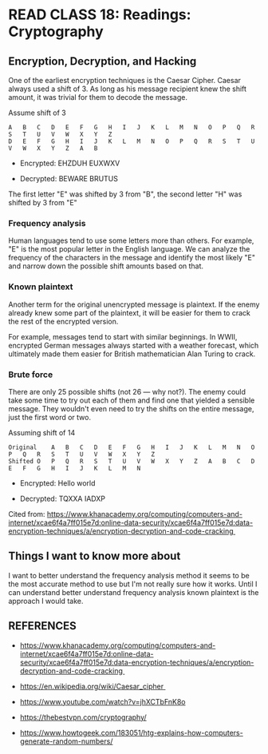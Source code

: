 # READ CLASS 18: Readings: Cryptography

## Encryption, Decryption, and Hacking

One of the earliest encryption techniques is the Caesar Cipher. Caesar always used a shift of 3. As long as his message recipient knew the shift amount, it was trivial for them to decode the message. 

Assume shift of 3

    A	B	C	D	E	F	G	H	I	J	K	L	M	N	O	P	Q	R	S	T	U	V	W	X	Y	Z
    D	E	F	G	H	I	J	K	L	M	N	O	P	Q	R	S	T	U	V	W	X	Y	Z	A	B
    
- Encrypted: EHZDUH EUXWXV
    
- Decrypted: BEWARE BRUTUS

The first letter "E" was shifted by 3 from "B", the second letter "H" was shifted by 3 from "E"

### Frequency analysis
Human languages tend to use some letters more than others. For example, "E" is the most popular letter in the English language. We can analyze the frequency of the characters in the message and identify the most likely "E" and narrow down the possible shift amounts based on that.

### Known plaintext
Another term for the original unencrypted message is plaintext. If the enemy already knew some part of the plaintext, it will be easier for them to crack the rest of the encrypted version.

For example, messages tend to start with similar beginnings. In WWII, encrypted German messages always started with a weather forecast, which ultimately made them easier for British mathematician Alan Turing to crack.

### Brute force
There are only 25 possible shifts (not 26 — why not?). The enemy could take some time to try out each of them and find one that yielded a sensible message. They wouldn't even need to try the shifts on the entire message, just the first word or two.


Assuming shift of 14

    Original	A	B	C	D	E	F	G	H	I	J	K	L	M	N	O	P	Q	R	S	T	U	V	W	X	Y	Z
    Shifted	O	P	Q	R	S	T	U	V	W	X	Y	Z	A	B	C	D	E	F	G	H	I	J	K	L	M	N
    
- Encrypted: Hello world
    
- Decrypted: TQXXA IADXP

Cited from: https://www.khanacademy.org/computing/computers-and-internet/xcae6f4a7ff015e7d:online-data-security/xcae6f4a7ff015e7d:data-encryption-techniques/a/encryption-decryption-and-code-cracking 




## Things I want to know more about
I want to better understand the frequency analysis method it seems to be the most accurate method to use but I'm not really sure how it works. Until I can understand better understand frequency analysis known plaintext is the approach I would take.

## REFERENCES

- https://www.khanacademy.org/computing/computers-and-internet/xcae6f4a7ff015e7d:online-data-security/xcae6f4a7ff015e7d:data-encryption-techniques/a/encryption-decryption-and-code-cracking 

- https://en.wikipedia.org/wiki/Caesar_cipher 

- https://www.youtube.com/watch?v=jhXCTbFnK8o

- https://thebestvpn.com/cryptography/

- https://www.howtogeek.com/183051/htg-explains-how-computers-generate-random-numbers/
